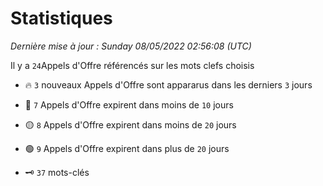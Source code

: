 # Statistiques


_Dernière mise à jour : Sunday 08/05/2022 02:56:08 (UTC)_ 

Il y a `24`Appels d'Offre référencés sur les mots clefs choisis

- 🔥 `3` nouveaux Appels d'Offre sont appararus dans les derniers `3` jours
- 🔴  `7` Appels d'Offre expirent dans moins de `10` jours
- 🟡  `8` Appels d'Offre expirent dans moins de `20` jours
- 🟢  `9` Appels d'Offre expirent dans plus de `20` jours

- 🗝 `37` mots-clés